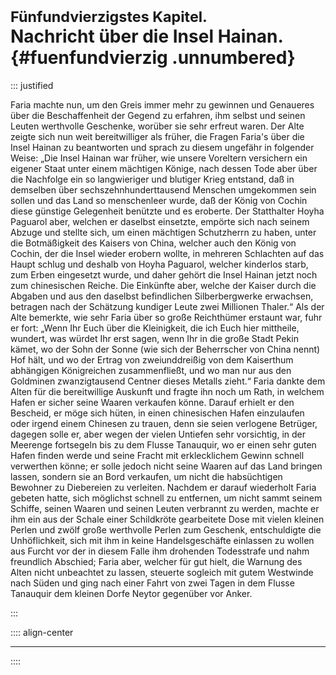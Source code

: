 # <small>Fünfundvierzigstes Kapitel.</small><br />Nachricht über die Insel Hainan.{#fuenfundvierzig .unnumbered}

::: justified

Faria machte nun, um den Greis immer mehr zu gewinnen und Genaueres über die
Beschaffenheit der Gegend zu erfahren, ihm selbst und seinen Leuten werthvolle
Geschenke, worüber sie sehr erfreut waren. Der Alte zeigte sich nun weit
bereitwilliger als früher, die Fragen Faria's über die Insel Hainan zu
beantworten und sprach zu diesem ungefähr in folgender Weise: „Die Insel Hainan
war früher, wie unsere Voreltern versichern ein eigener Staat unter einem
mächtigen Könige, nach dessen Tode aber über die Nachfolge ein so langwieriger
und blutiger Krieg entstand, daß in demselben über sechszehnhunderttausend
Menschen umgekommen sein sollen und das Land so menschenleer wurde, daß der
König von Cochin diese günstige Gelegenheit benützte und es eroberte. Der
Statthalter Hoyha Paguarol aber, welchen er daselbst einsetzte, empörte sich
nach seinem Abzuge und stellte sich, um einen mächtigen Schutzherrn zu haben,
unter die Botmäßigkeit des Kaisers von China, welcher auch den König von Cochin,
der die Insel wieder erobern wollte, in mehreren Schlachten auf das Haupt schlug
und deshalb von Hoyha Paguarol, welcher kinderlos starb, zum Erben eingesetzt
wurde, und daher gehört die Insel Hainan jetzt noch zum chinesischen Reiche. Die
Einkünfte aber, welche der Kaiser durch die Abgaben und aus den daselbst
befindlichen Silberbergwerke erwachsen, betragen nach der Schätzung kundiger
Leute zwei Millionen Thaler.“ Als der Alte bemerkte, wie sehr Faria über so
große Reichthümer erstaunt war, fuhr er fort: „Wenn Ihr Euch über die
Kleinigkeit, die ich Euch hier mittheile, wundert, was würdet Ihr erst sagen,
wenn Ihr in die große Stadt Pekin kämet, wo der Sohn der Sonne (wie sich der
Beherrscher von China nennt) Hof hält, und wo der Ertrag von zweiunddreißig von
dem Kaiserthum abhängigen Königreichen zusammenfließt, und wo man nur aus den
Goldminen zwanzigtausend Centner dieses Metalls zieht.“ Faria dankte dem Alten
für die bereitwillige Auskunft und fragte ihn noch um Rath, in welchem Hafen er
sicher seine Waaren verkaufen könne. Darauf erhielt er den Bescheid, er möge
sich hüten, in einen chinesischen Hafen einzulaufen oder irgend einem Chinesen
zu trauen, denn sie seien verlogene Betrüger, dagegen solle er, aber wegen der
vielen Untiefen sehr vorsichtig, in der Meerenge fortsegeln bis zu dem Flusse
Tanauquir, wo er einen sehr guten Hafen finden werde und seine Fracht mit
erklecklichem Gewinn schnell verwerthen könne; er solle jedoch nicht seine
Waaren auf das Land bringen lassen, sondern sie an Bord verkaufen, um nicht die
habsüchtigen Bewohner zu Diebereien zu verleiten. Nachdem er darauf wiederholt
Faria gebeten hatte, sich möglichst schnell zu entfernen, um nicht sammt seinem
Schiffe, seinen Waaren und seinen Leuten verbrannt zu werden, machte er ihm ein
aus der Schale einer Schildkröte gearbeitete Dose mit vielen kleinen Perlen und
zwölf große werthvolle Perlen zum Geschenk, entschuldigte die Unhöflichkeit,
sich mit ihm in keine Handelsgeschäfte einlassen zu wollen aus Furcht vor der in
diesem Falle ihm drohenden Todesstrafe und nahm freundlich Abschied; Faria aber,
welcher für gut hielt, die Warnung des Alten nicht unbeachtet zu lassen,
steuerte sogleich mit gutem Westwinde nach Süden und ging nach einer Fahrt von
zwei Tagen in dem Flusse Tanauquir dem kleinen Dorfe Neytor gegenüber vor Anker. 


:::

:::: align-center
****
::::
